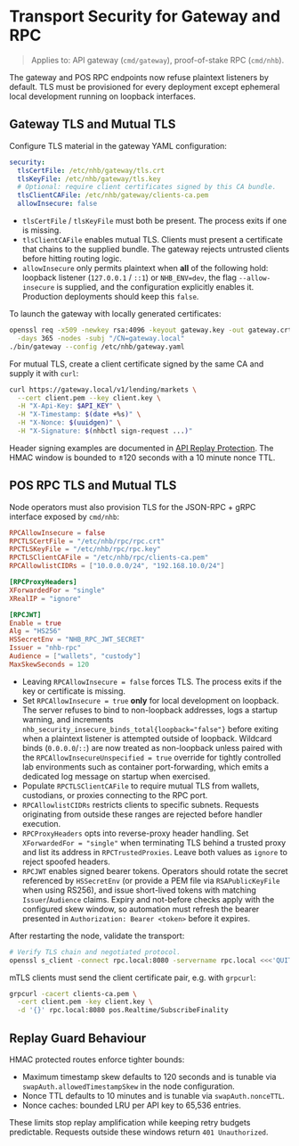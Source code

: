 # Transport Security for Gateway and RPC

> Applies to: API gateway (`cmd/gateway`), proof-of-stake RPC (`cmd/nhb`).

The gateway and POS RPC endpoints now refuse plaintext listeners by default. TLS
must be provisioned for every deployment except ephemeral local development
running on loopback interfaces.

## Gateway TLS and Mutual TLS

Configure TLS material in the gateway YAML configuration:

```yaml
security:
  tlsCertFile: /etc/nhb/gateway/tls.crt
  tlsKeyFile: /etc/nhb/gateway/tls.key
  # Optional: require client certificates signed by this CA bundle.
  tlsClientCAFile: /etc/nhb/gateway/clients-ca.pem
  allowInsecure: false
```

* `tlsCertFile` / `tlsKeyFile` must both be present. The process exits if one is
  missing.
* `tlsClientCAFile` enables mutual TLS. Clients must present a certificate that
  chains to the supplied bundle. The gateway rejects untrusted clients before
  hitting routing logic.
* `allowInsecure` only permits plaintext when **all** of the following hold:
  loopback listener (`127.0.0.1` / `::1`) or `NHB_ENV=dev`, the flag
  `--allow-insecure` is supplied, and the configuration explicitly enables it.
  Production deployments should keep this `false`.

To launch the gateway with locally generated certificates:

```bash
openssl req -x509 -newkey rsa:4096 -keyout gateway.key -out gateway.crt \
  -days 365 -nodes -subj "/CN=gateway.local"
./bin/gateway --config /etc/nhb/gateway.yaml
```

For mutual TLS, create a client certificate signed by the same CA and supply it
with `curl`:

```bash
curl https://gateway.local/v1/lending/markets \
  --cert client.pem --key client.key \
  -H "X-Api-Key: $API_KEY" \
  -H "X-Timestamp: $(date +%s)" \
  -H "X-Nonce: $(uuidgen)" \
  -H "X-Signature: $(nhbctl sign-request ...)"
```

Header signing examples are documented in [API Replay Protection](./api-auth.md).
The HMAC window is bounded to ±120 seconds with a 10 minute nonce TTL.

## POS RPC TLS and Mutual TLS

Node operators must also provision TLS for the JSON-RPC + gRPC interface exposed
by `cmd/nhb`:

```toml
RPCAllowInsecure = false
RPCTLSCertFile = "/etc/nhb/rpc/rpc.crt"
RPCTLSKeyFile = "/etc/nhb/rpc/rpc.key"
RPCTLSClientCAFile = "/etc/nhb/rpc/clients-ca.pem"
RPCAllowlistCIDRs = ["10.0.0.0/24", "192.168.10.0/24"]

[RPCProxyHeaders]
XForwardedFor = "single"
XRealIP = "ignore"

[RPCJWT]
Enable = true
Alg = "HS256"
HSSecretEnv = "NHB_RPC_JWT_SECRET"
Issuer = "nhb-rpc"
Audience = ["wallets", "custody"]
MaxSkewSeconds = 120
```

* Leaving `RPCAllowInsecure = false` forces TLS. The process exits if the key or
  certificate is missing.
* Set `RPCAllowInsecure = true` **only** for local development on loopback. The
  server refuses to bind to non-loopback addresses, logs a startup warning, and
  increments `nhb_security_insecure_binds_total{loopback="false"}` before
  exiting when a plaintext listener is attempted outside of loopback. Wildcard
  binds (`0.0.0.0`/`::`) are now treated as non-loopback unless paired with the
  `RPCAllowInsecureUnspecified = true` override for tightly controlled lab
  environments such as container port-forwarding, which emits a dedicated log
  message on startup when exercised.
* Populate `RPCTLSClientCAFile` to require mutual TLS from wallets, custodians,
  or proxies connecting to the RPC port.
* `RPCAllowlistCIDRs` restricts clients to specific subnets. Requests originating
  from outside these ranges are rejected before handler execution.
* `RPCProxyHeaders` opts into reverse-proxy header handling. Set
  `XForwardedFor = "single"` when terminating TLS behind a trusted proxy and list
  its address in `RPCTrustedProxies`. Leave both values as `ignore` to reject
  spoofed headers.
* `RPCJWT` enables signed bearer tokens. Operators should rotate the secret
  referenced by `HSSecretEnv` (or provide a PEM file via `RSAPublicKeyFile` when
  using RS256), and issue short-lived tokens with matching `Issuer`/`Audience`
  claims. Expiry and not-before checks apply with the configured skew window, so
  automation must refresh the bearer presented in `Authorization: Bearer <token>`
  before it expires.

After restarting the node, validate the transport:

```bash
# Verify TLS chain and negotiated protocol.
openssl s_client -connect rpc.local:8080 -servername rpc.local <<<'QUIT'
```

mTLS clients must send the client certificate pair, e.g. with `grpcurl`:

```bash
grpcurl -cacert clients-ca.pem \
  -cert client.pem -key client.key \
  -d '{}' rpc.local:8080 pos.Realtime/SubscribeFinality
```

## Replay Guard Behaviour

HMAC protected routes enforce tighter bounds:

* Maximum timestamp skew defaults to 120 seconds and is tunable via
  `swapAuth.allowedTimestampSkew` in the node configuration.
* Nonce TTL defaults to 10 minutes and is tunable via `swapAuth.nonceTTL`.
* Nonce caches: bounded LRU per API key to 65,536 entries.

These limits stop replay amplification while keeping retry budgets predictable.
Requests outside these windows return `401 Unauthorized`.
